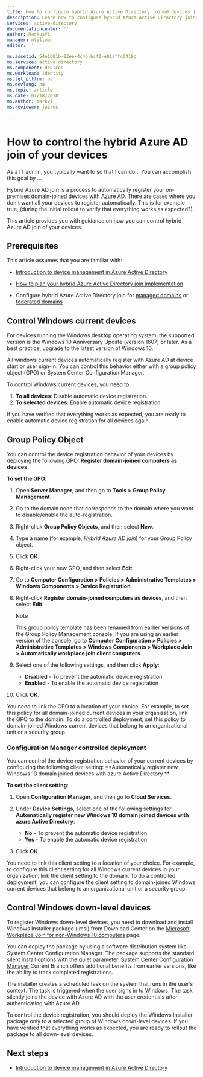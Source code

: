 ```yaml
---
title: How to configure hybrid Azure Active Directory joined devices | Microsoft Docs
description: Learn how to configure hybrid Azure Active Directory joined devices.
services: active-directory
documentationcenter: ''
author: MarkusVi
manager: mtillman
editor: ''

ms.assetid: 54e1b01b-03ee-4c46-bcf0-e01affc0419d
ms.service: active-directory
ms.component: devices
ms.workload: identity
ms.tgt_pltfrm: na
ms.devlang: na
ms.topic: article
ms.date: 07/18/2018
ms.author: markvi
ms.reviewer: jairoc

---
```

# How to control the hybrid Azure AD join of your devices


As a IT admin, you typically want to so that I can do...
You can accomplish this goal by ...




Hybrid Azure AD join is a process to automatically register your on-premises domain-joined devices with Azure AD. There are cases where you don't want all your devices to register automatically. This is for example true, (during the initial rollout to verify that everything works as expected?).

This article provides you with guidance on how you can control hybrid Azure AD join of your devices. 


## Prerequisites

This article assumes that you are familiar with:

-  [Introduction to device management in Azure Active Directory](../device-management-introduction.md)
 
-  [How to plan your hybrid Azure Active Directory join implementation](hybrid-azuread-join-plan.md)

-  Configure hybrid Azure Active Directory join for [managed domains](hybrid-azuread-join-managed-domains.md) or [federated domains](hybrid-azuread-join-federated-domains.md)



## Control Windows current devices

For devices running the Windows desktop operating system, the supported version is the Windows 10 Anniversary Update (version 1607) or later. As a best practice, upgrade to the latest version of Windows 10.

All windows current devices automatically register with Azure AD at device start or user sign-in. You can control this behavior either with a group policy object (GPO) or System Center Configuration Manager.

To control Windows current devices, you need to: 

1.	**To all devices**: Disable automatic device registration.
2.	**To selected devices**: Enable automatic device registration.

If you have verified that everything works as expected, you are ready to enable automatic device registration for all devices again.



## Group Policy Object 

You can control the device registration behavior of your devices by deploying the following GPO: **Register domain-joined computers as devices**

**To set the GPO**:

1.	Open **Server Manager**, and then go to **Tools \> Group Policy Management**.

2.	Go to the domain node that corresponds to the domain where you want to disable/enable the auto-registration.

3.	Right-click **Group Policy Objects**, and then select **New**.

4.	Type a name (for example, *Hybrid Azure AD join*) for your Group Policy object. 

5.	Click **OK**.

6.	Right-click your new GPO, and then select **Edit**.

7.	Go to **Computer Configuration \> Policies \> Administrative Templates \> Windows Components \> Device Registration**. 

8.	Right-click **Register domain-joined computers as devices**, and then select **Edit**.

    > [!NOTE] 
    > This group policy template has been renamed from earlier versions of the Group Policy Management console. If you are using an earlier version of the console, go to **Computer Configuration \> Policies \> Administrative Templates \> Windows Components \> Workplace Join \> Automatically workplace join client computers**. 

9.	Select one of the following settings, and then click **Apply**:

    - **Disabled** - To prevent the automatic device registration
    - **Enabled** - To enable the automatic device registration

10.	Click **OK**.

You need to link the GPO to a location of your choice. For example, to set this policy for all domain-joined current devices in your organization, link the GPO to the domain. To do a controlled deployment, set this policy to domain-joined Windows current devices that belong to an organizational unit or a security group.

### Configuration Manager controlled deployment 

You can control the device registration behavior of your current devices by configuring the following client setting: **Automatically register new Windows 10 domain joined devices with azure Active Directory **


**To set the client setting**:

1.	Open **Configuration Manager**, and then go to **Cloud Services**.

2.	Under **Device Settings**, select one of the following settings for **Automatically register new Windows 10 domain joined devices with azure Active Directory**:

    - **No** - To prevent the automatic device registration
    - **Yes** - To enable the automatic device registration


3.	Click **OK**.
	

You need to link this client setting to a location of your choice. For example, to configure this client setting for all Windows current devices in your organization, link the client setting to the domain. To do a controlled deployment, you can configure the client setting to domain-joined Windows current devices that belong to an organizational unit or a security group.

## Control Windows down-level devices

To register Windows down-level devices, you need to download and install Windows Installer package (.msi) from Download Center on the [Microsoft Workplace Join for non-Windows 10 computers](https://www.microsoft.com/en-us/download/details.aspx?id=53554) page.

You can deploy the package by using a software distribution system like System Center Configuration Manager. The package supports the standard silent install options with the quiet parameter. [System Center Configuration Manager](https://www.microsoft.com/cloud-platform/system-center-configuration-manager) Current Branch offers additional benefits from earlier versions, like the ability to track completed registrations.

The installer creates a scheduled task on the system that runs in the user’s context. The task is triggered when the user signs in to Windows. The task silently joins the device with Azure AD with the user credentials after authenticating with Azure AD.


To control the device registration, you should deploy the Windows Installer package only to a selected group of Windows down-level devices. If you have verified that everything works as expected, you are ready to rollout the package to all down-level devices.


## Next steps

* [Introduction to device management in Azure Active Directory](../device-management-introduction.md)



